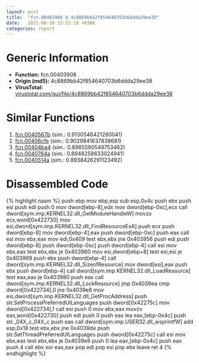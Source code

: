 ```yaml
---
layout: post
title:  "fcn.00403908 @ 4c8869bb42f854640703b6ddda29ee38"
date:   2021-08-30 15:52:19 +0300
categories: report
---
```


# Generic Information
- **Function:** fcn.00403908
- **Origin (md5):** 4c8869bb42f854640703b6ddda29ee38
- **VirusTotal:** [virustotal.com/gui/file/4c8869bb42f854640703b6ddda29ee38][virustotal_ref]



# Similar Functions

1. [fcn.0040567b][similar_1_ref] (sim.: 0.9130546421280041)
2. [fcn.00406cfe][similar_2_ref] (sim.: 0.9029841637838681)
3. [fcn.00404ba4][similar_3_ref] (sim.: 0.8985590549753462)
4. [fcn.0040764a][similar_4_ref] (sim.: 0.8948258633024941)
5. [fcn.0040514a][similar_5_ref] (sim.: 0.8938426291123492)


# Disassembled Code

{% highlight nasm %}
push ebp
mov ebp,esp
sub esp,0x4c
push ebx
push esi
push edi
push 0
mov dword[ebp-8],edx
mov dword[ebp-0xc],ecx
call dword[sym.imp.KERNEL32.dll_GetModuleHandleW]
movzx ecx,word[0x422730]
mov esi,dword[sym.imp.KERNEL32.dll_FindResourceExA]
push ecx
push dword[ebp-8]
mov dword[ebp-4],eax
push dword[ebp-0xc]
push eax
call esi
mov ebx,eax
mov edi,0x409
test ebx,ebx
jne 0x403956
push edi
push dword[ebp-8]
push dword[ebp-0xc]
push dword[ebp-4]
call esi
mov ebx,eax
test ebx,ebx
je 0x403980
mov esi,dword[ebp+8]
test esi,esi
je 0x403969
push ebx
push dword[ebp-4]
call dword[sym.imp.KERNEL32.dll_SizeofResource]
mov dword[esi],eax
push ebx
push dword[ebp-4]
call dword[sym.imp.KERNEL32.dll_LoadResource]
test eax,eax
je 0x403980
push eax
call dword[sym.imp.KERNEL32.dll_LockResource]
jmp 0x4039ea
cmp dword[0x422734],0
jne 0x4039e8
mov esi,dword[sym.imp.KERNEL32.dll_GetProcAddress]
push str.SetProcessPreferredUILanguages
push dword[0x42275c]
mov dword[0x422734],1
call esi
push 0
mov ebx,eax
movzx eax,word[0x422730]
push edi
push 0
push eax
lea eax,[ebp-0x4c]
push str._04X_c_04X_c
push eax
call dword[sym.imp.USER32.dll_wsprintfW]
add esp,0x18
test ebx,ebx
jne 0x4039de
push str.SetThreadPreferredUILanguages
push dword[0x42275c]
call esi
mov ebx,eax
test ebx,ebx
je 0x4039e8
push 0
lea eax,[ebp-0x4c]
push eax
push 4
call ebx
xor eax,eax
pop edi
pop esi
pop ebx
leave 
ret 4
{% endhighlight %}


[similar_1_ref]: /report/fcn.0040567b@73677cb40830e94fbfb5483ff33e40b9
[similar_2_ref]: /report/fcn.00406cfe@73677cb40830e94fbfb5483ff33e40b9
[similar_3_ref]: /report/fcn.00404ba4@4c8869bb42f854640703b6ddda29ee38
[similar_4_ref]: /report/fcn.0040764a@470263fe7e7cc115b95cd041d643e3b5
[similar_5_ref]: /report/fcn.0040514a@73677cb40830e94fbfb5483ff33e40b9
[virustotal_ref]: https://www.virustotal.com/gui/file/4c8869bb42f854640703b6ddda29ee38